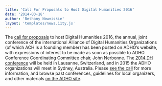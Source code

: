 ```yaml
---
title: 'Call For Proposals to Host Digital Humanities 2016'
date: '2014-03-18'
author: 'Bethany Nowviskie'
layout: 'templates/news.11ty.js'
---
```

The [call for proposals](http://adho.org/announcements/2014/call-proposals-host-digital-humanities-2016) to host Digital Humanities 2016, the annual, joint conference of the international Alliance of Digital Humanities Organizations (of which ACH is a founding member) has been posted on ADHO’s website, with expressions of interest to be made as soon as possible to ADHO Conference Coordinating Committee chair, John Nerbonne. The [2014 DH conference](http://dh2014.org/) will be held in Lausanne, Switzerland, and in 2015 the ADHO organizations will meet in Sydney, Australia. Please [see the call](http://adho.org/announcements/2014/call-proposals-host-digital-humanities-2016) for more information, and browse past conferences, guidelines for local organizers, and other materials [on the ADHO site](http://adho.org/conference).
